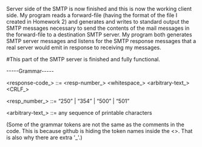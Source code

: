Server side of the SMTP is now finished and this is now the working client side. My program reads a forward-file (having the format of the file I created in Homework 2) and generates and writes to standard output the SMTP messages necessary to send the contents of the mail messages in the forward-file to a destination SMTP server. My program both generates SMTP server messages and listens for the SMTP response messages that a real server would emit in response to receiving my messages.

#This part of the SMTP server is finished and fully functional.

-----Grammar-----

<response-code_> ::= <resp-number_> <whitespace_> <arbitrary-text_> <CRLF_>

<resp_number_> ::= “250” | “354” | “500” | “501”

<arbitrary-text_> ::= any sequence of printable characters

(Some of the grammar tokens are not the same as the comments in the code. This is because github is hiding the token names inside the <>. That is also why there are extra '_'.)
